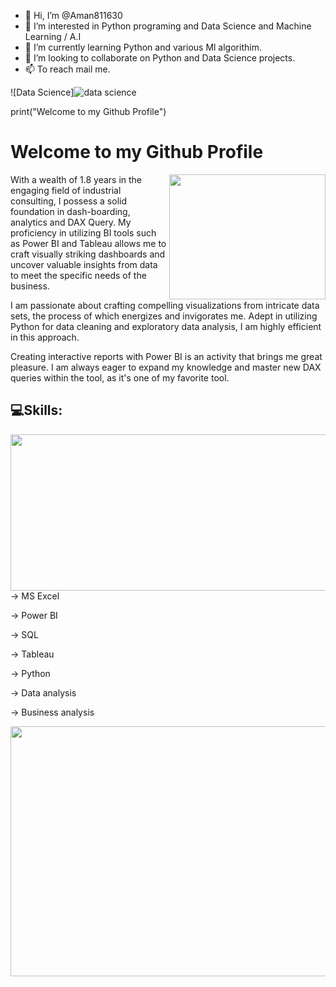 - 👋 Hi, I’m @Aman811630
- 👀 I’m interested in Python programing and Data Science and Machine Learning / A.I
- 🌱 I’m currently learning Python and various Ml algorithim.
- 💞️ I’m looking to collaborate on Python and Data Science projects.
- 📫 To reach mail me.

<!---
Aman811630/Aman811630 is a ✨ special ✨ repository because its `README.md` (this file) appears on your GitHub profile.
You can click the Preview link to take a look at your changes.
--->
![Data Science]![data science](https://github.com/Aman811630/Aman811630/assets/100797749/7c81a306-35e3-485d-8bf3-d98fb51d3c57)



print("Welcome to my Github Profile")
# Welcome to my Github Profile

<img align="right" width="250" height="200" src="https://gifdb.com/images/file/welcome-greeting-1y2timm763pcwtl2.gif">
With a wealth of 1.8 years in the engaging field of industrial consulting, I possess a solid foundation in dash-boarding, analytics and DAX Query. My proficiency in  utilizing BI tools such as Power BI and Tableau allows me to craft visually striking dashboards and uncover valuable insights from data to meet the specific needs of the business.

I am passionate about crafting compelling visualizations from intricate data sets, the process of which energizes and invigorates me. Adept in utilizing Python for data cleaning and exploratory data analysis, I am highly efficient in this approach.

Creating interactive reports with Power BI is an activity that brings me great pleasure. I am always eager to expand my knowledge and master new DAX queries within the tool, as it's one of my favorite tool.

## 💻Skills:
<img align="right" width="700" height="250" src="https://cdn-images-1.medium.com/max/800/1*jWt7QPw7x86-BmiDMm3l_w.png">
     
→ MS Excel

→ Power BI

→ SQL

→ Tableau

→ Python

→ Data analysis

→ Business analysis

<p align="center">
  <img width="580" height="400" src="https://user-images.githubusercontent.com/113992933/226905601-f534bb6a-9b0e-4b4b-beb2-85f2cbe9d41a.png">
</p>

